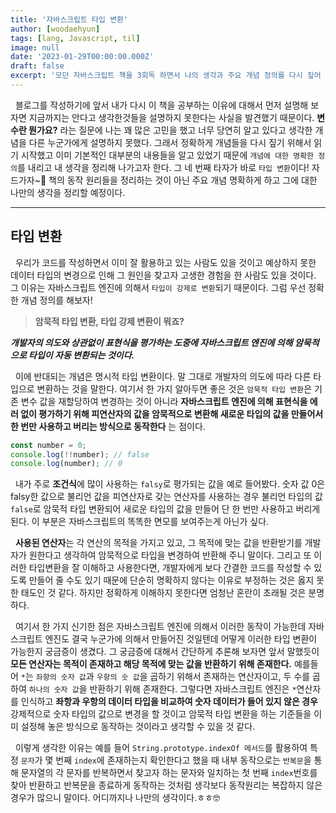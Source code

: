 ```yaml
---
title: '자바스크립트 타입 변환'
author: [woodaehyun]
tags: [lang, Javascript, til]
image: null
date: '2023-01-29T00:00:00.000Z'
draft: false
excerpt: '모던 자바스크립트 책을 3회독 하면서 나의 생각과 주요 개념 정의를 다시 짚어 보려한다. 오늘은 타입 변환에 대한 개념을 다시 공부하고 정의를 명확하게 하고 생각을 정리하기 위한 시간을 보냈다.'
---
```


&nbsp;&nbsp;블로그를 작성하기에 앞서 내가 다시 이 책을 공부하는 이유에 대해서 먼저 설명해 보자면 지금까지는 안다고 생각한것들을 설명하지 못한다는 사실을 발견했기 때문이다. **변수란 뭔가요?** 라는 질문에 나는 꽤 많은 고민을 했고 너무 당연히 알고 있다고 생각한 개념을 다른 누군가에게 설명하지 못했다. 그래서 정확하게 개념들을 다시 짚기 위해서 읽기 시작했고 이미 기본적인 대부분의 내용들을 알고 있었기 때문에 `개념에 대한 명확한 정의`를 내리고 내 생각을 정리해 나가고자 한다. 그 네 번째 타자가 바로 `타입 변환`이다! 자 드가자~🎉 책의 동작 원리들을 정리하는 것이 아닌 주요 개념 명확하게 하고 그에 대한 나만의 생각을 정리할 예정이다.

---

## 타입 변환

&nbsp;&nbsp;우리가 코드를 작성하면서 이미 잘 활용하고 있는 사람도 있을 것이고 예상하지 못한 데이터 타입의 변경으로 인해 그 원인을 찾고자 고생한 경험을 한 사람도 있을 것이다. 그 이유는 자바스크립트 엔진에 의해서 `타입이 강제로 변환`되기 때문이다. 그럼 우선 정확한 개념 정의를 해보자!

> **암묵적 타입 변환, 타입 강제 변환이 뭐죠?**

**_개발자의 의도와 상관없이 표현식을 평가하는 도중에 자바스크립트 엔진에 의해 암묵적으로 타입이 자동 변환되는 것이다._**

&nbsp;&nbsp;이에 반대되는 개념은 명시적 타입 변환이다. 말 그대로 개발자의 의도에 따라 다른 타입으로 변환하는 것을 말한다.
여기서 한 가지 알아두면 좋은 것은 `암묵적 타입 변환`은 기존 변수 값을 재할당하여 변경하는 것이 아니라 **자바스크립트 엔진에 의해 표현식을 에러 없이 평가하기 위해 피연산자의 값을 암묵적으로 변환해 새로운 타입의 값을 만들어서 한 번만 사용하고 버리는 방식으로 동작한다** 는 점이다.

```javascript
const number = 0;
console.log(!!number); // false
console.log(number); // 0
```

&nbsp;&nbsp;내가 주로 **조건식**에 많이 사용하는 `falsy`로 평가되는 값을 예로 들어봤다. 숫자 값 0은 falsy한 값으로 불리언 값을 피연산자로 갖는 연산자를 사용하는 경우 불리언 타입의 값 `false`로 암묵적 타입 변환되어 새로운 타입의 값을 만들어 단 한 번만 사용하고 버리게 된다. 이 부분은 자바스크립트의 똑똑한 면모를 보여주는게 아닌가 싶다.

&nbsp;&nbsp;**사용된 연산자**는 각 연산의 목적을 가지고 있고, 그 목적에 맞는 값을 반환받기를 개발자가 원한다고 생각하여 암묵적으로 타입을 변경하여 반환해 주니 말이다. 그리고 또 이러한 타입변환을 잘 이해하고 사용한다면, 개발자에게 보다 간결한 코드를 작성할 수 있도록 만들어 줄 수도 있기 때문에 단순히 명확하지 않다는 이유로 부정하는 것은 옳지 못한 태도인 것 같다. 하지만 정확하게 이해하지 못한다면 엄청난 혼란이 초래될 것은 분명하다.

&nbsp;&nbsp;여기서 한 가지 신기한 점은 자바스크립트 엔진에 의해서 이러한 동작이 가능한데 자바스크립트 엔진도 결국 누군가에 의해서 만들어진 것일텐데 어떻게 이러한 타입 변환이 가능한지 궁금증이 생겼다. 그 궁금증에 대해서 간단하게 추론해 보자면 앞서 말했듯이 **모든 연산자는 목적이 존재하고 해당 목적에 맞는 값을 반환하기 위해 존재한다.** 예를들어 `*`는 `좌항의 숫자 값`과 `우항의 숫 값`을 곱하기 위해서 존재하는 연산자이고, 두 수를 곱하여 `하나의 숫자 값`을 반환하기 위해 존재한다. 그렇다면 자바스크립트 엔진은 `*`연산자를 인식하고 **좌항과 우항의 데이터 타입을 비교하여 숫자 데이터가 들어 있지 않은 경우** 강제적으로 숫자 타입의 값으로 변경을 할 것이고 암묵적 타입 변환을 하는 기준들을 이미 설정해 놓은 방식으로 동작하는 것이라고 생각할 수 있을 것 같다.

&nbsp;&nbsp;이렇게 생각한 이유는 예를 들어 `String.prototype.indexOf 메서드`를 활용하여 특정 `문자`가 몇 번째 `index`에 존재하는지 확인한다고 했을 때 내부 동작으로는 `반복문`을 통해 문자열의 각 문자를 반복하면서 찾고자 하는 문자와 일치하는 첫 번째 `index`번호를 찾아 반환하고 반복문을 종료하게 동작하는 것처럼 생각보다 동작원리는 복잡하지 않은 경우가 많으니 말이다. 어디까지나 나만의 생각이다.ㅎㅎ🤓
